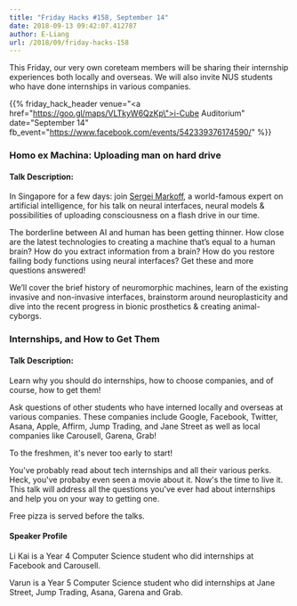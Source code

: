 ```yaml
---
title: "Friday Hacks #158, September 14"
date: 2018-09-13 09:42:07.412787
author: E-Liang
url: /2018/09/friday-hacks-158
---
```


This Friday, our very own coreteam members will be sharing their internship experiences both locally and overseas. We will also invite NUS students who have done internships in various companies.

{{% friday_hack_header
    venue="<a href=\"https://goo.gl/maps/VLTkyW6QzKp\">i-Cube Auditorium</a>"
    date="September 14"
    fb_event="https://www.facebook.com/events/542339376174590/" %}}

### Homo ex Machina: Uploading man on hard drive

#### Talk Description:

In Singapore for a few days: join [Sergei Markoff](http://markoff.science/index_en.html), a world-famous expert on artificial intelligence, for his talk on neural interfaces, neural models & possibilities of uploading consciousness on a flash drive in our time.

The borderline between AI and human has been getting thinner. How close are the latest technologies to creating a machine that’s equal to a human brain? How do you extract information from a brain? How do you restore failing body functions using neural interfaces? Get these and more questions answered!

We’ll cover the brief history of neuromorphic machines, learn of the existing invasive and non-invasive interfaces, brainstorm around neuroplasticity and dive into the recent progress in bionic prosthetics & creating animal-cyborgs.

### Internships, and How to Get Them

#### Talk Description:

Learn why you should do internships, how to choose companies, and of course, how to get them!

Ask questions of other students who have interned locally and overseas at various companies. These companies include Google, Facebook, Twitter, Asana, Apple, Affirm, Jump Trading, and Jane Street as well as local companies like Carousell, Garena, Grab!

To the freshmen, it's never too early to start!

You've probably read about tech internships and all their various perks. Heck, you've probaby even seen a movie about it. Now's the time to live it. This talk will address all the questions you've ever had about internships and help you on your way to getting one.

Free pizza is served before the talks.

#### Speaker Profile

Li Kai is a Year 4 Computer Science student who did internships at Facebook and Carousell.

Varun is a Year 5 Computer Science student who did internships at Jane Street, Jump Trading, Asana, Garena and Grab.
